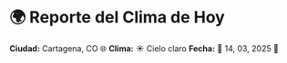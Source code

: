 # 🌍 Reporte del Clima de Hoy

**Ciudad:** Cartagena, CO 🌐
**Clima:** ☀️ Cielo claro
**Fecha:** 📅 14, 03, 2025 🚀
